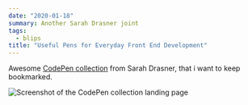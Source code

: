 ```yaml
---
date: "2020-01-18"
summary: Another Sarah Drasner joint
tags:
  - blips
title: "Useful Pens for Everyday Front End Development"
---
```


Awesome [CodePen collection](https://codepen.io/collection/nMgKxJ) from Sarah Drasner, that i want to keep bookmarked.

![Screenshot of the CodePen collection landing page](/blips/useful-pens-for-everyday-front-end-development/screenshot.png)
